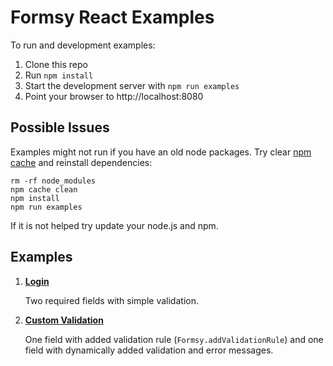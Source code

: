 Formsy React Examples
=====================

To run and development examples:

1. Clone this repo
2. Run `npm install`
3. Start the development server with `npm run examples`
4. Point your browser to http://localhost:8080


## Possible Issues

Examples might not run if you have an old node packages. Try clear [npm cache](https://docs.npmjs.com/cli/cache#details) and reinstall dependencies:
```
rm -rf node_modules
npm cache clean
npm install
npm run examples
```

If it is not helped try update your node.js and npm.

## Examples

1. [**Login**](login)

    Two required fields with simple validation.

2. [**Custom Validation**](custom-validation)

    One field with added validation rule (`Formsy.addValidationRule`) and one field with dynamically added validation and error messages.
